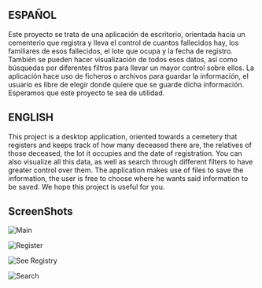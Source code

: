 ESPAÑOL
--------------------------------------------------------------------------------------------------------------------------------
Este proyecto se trata de una aplicación de escritorio, orientada hacia un cementerio que registra y lleva el control de cuantos fallecidos hay, los familiares de esos fallecidos, el lote que ocupa y la fecha de registro. También se pueden hacer visualización de todos esos datos, así como búsquedas por diferentes filtros para llevar un mayor control sobre ellos. La aplicación hace uso de ficheros o archivos para guardar la información, el usuario es libre de elegir donde quiere que se guarde dicha información.
Esperamos que este proyecto te sea de utilidad.

ENGLISH
--------------------------------------------------------------------------------------------------------------------------------
This project is a desktop application, oriented towards a cemetery that registers and keeps track of how many deceased there are, the relatives of those deceased, the lot it occupies and the date of registration. You can also visualize all this data, as well as search through different filters to have greater control over them. The application makes use of files to save the information, the user is free to choose where he wants said information to be saved.
We hope this project is useful for you.

ScreenShots
--------------------------------------------------------------------------------------------------------------------------------
![Main](https://user-images.githubusercontent.com/80427154/146584086-dabb39eb-c9ca-4350-88d8-b3b4f9ac2675.png)

![Register](https://user-images.githubusercontent.com/80427154/146585078-eb0b90ee-ad3c-4a6a-91eb-ff1f4414a51d.png)

![See Registry](https://user-images.githubusercontent.com/80427154/146585280-c246e14e-3aa8-4309-8558-96a6d7ce7c32.png)

![Search](https://user-images.githubusercontent.com/80427154/146585766-f5ffb0c3-0415-4b3f-a421-e7ff278becbc.png)
